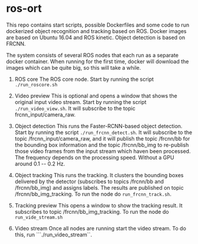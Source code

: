 # ros-ort

This repo contains start scripts, possible Dockerfiles and some code to run dockerized object recognition and tracking based on ROS. Docker images are based on Ubuntu 16.04 and ROS kinetic. Object detection is based on FRCNN. 

The system consists of several ROS nodes that each run as a separate docker container. When running for the first time, docker will download the images which can be quite big, so this will take a while.

1. ROS core
	The ROS core node. Start by running the script ```./run_roscore.sh```

2. Video preview
	This is optional and opens a window that shows the original input video stream. Start by running the script ```./run_video_view.sh```. It will subscribe to the topic frcnn_input/camera_raw. 
	
3. Object detection
	This runs the Faster-RCNN-based object detection. Start by running the script ```./run_frcnn_detect.sh```. It will subscribe to the topic /frcnn_input/camera_raw, and it will publish the topic /frcnn/bb for the bounding box information and the topic /frcnn/bb_img to re-publish those video frames from the input stream which haven been processed. The frequency depends on the processing speed. Without a GPU around 0.1 -- 0.2 Hz.
	
4. Object tracking
	This runs the tracking. It clusters the bounding boxes delivered by the detector (subscribes to topics /frcnn/bb and /frcnn/bb_img) and assigns labels. The results are published on topic /frcnn/bb_img_tracking. 
	To run the node do ```run_frcnn_track.sh```.
	
5. Tracking preview
	This opens a window to show the tracking result. It subscribes to topic /frcnn/bb_img_tracking. To run the node do ```run_vide_stream.sh```
	
6. Video stream
	Once all nodes are running start the video stream. To do this, run ```./run_video_stream``.


